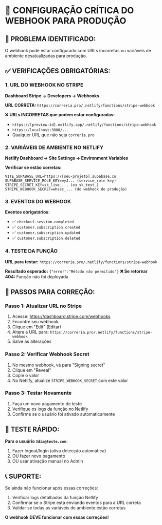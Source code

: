 # 🔧 CONFIGURAÇÃO CRÍTICA DO WEBHOOK PARA PRODUÇÃO

## 🚨 PROBLEMA IDENTIFICADO:
O webhook pode estar configurado com URLs incorretas ou variáveis de ambiente desatualizadas para produção.

## ✅ VERIFICAÇÕES OBRIGATÓRIAS:

### 1. **URL DO WEBHOOK NO STRIPE**
**Dashboard Stripe → Developers → Webhooks**

**URL CORRETA:** `https://correria.pro/.netlify/functions/stripe-webhook`

❌ **URLs INCORRETAS que podem estar configuradas:**
- `https://[preview-id].netlify.app/.netlify/functions/stripe-webhook`
- `https://localhost:3000/...`
- Qualquer URL que não seja `correria.pro`

### 2. **VARIÁVEIS DE AMBIENTE NO NETLIFY**
**Netlify Dashboard → Site Settings → Environment Variables**

**Verificar se estão corretas:**
```
VITE_SUPABASE_URL=https://[seu-projeto].supabase.co
SUPABASE_SERVICE_ROLE_KEY=eyJ... (service_role key)
STRIPE_SECRET_KEY=sk_live_... (ou sk_test_)
STRIPE_WEBHOOK_SECRET=whsec_... (do webhook de produção)
```

### 3. **EVENTOS DO WEBHOOK**
**Eventos obrigatórios:**
- ✅ `checkout.session.completed`
- ✅ `customer.subscription.created`
- ✅ `customer.subscription.updated`
- ✅ `customer.subscription.deleted`

### 4. **TESTE DA FUNÇÃO**
**URL para testar:** `https://correria.pro/.netlify/functions/stripe-webhook`

**Resultado esperado:** `{"error":"Método não permitido"}`
**❌ Se retornar 404:** Função não foi deployada

## 🔧 PASSOS PARA CORREÇÃO:

### **Passo 1: Atualizar URL no Stripe**
1. Acesse: https://dashboard.stripe.com/webhooks
2. Encontre seu webhook
3. Clique em "Edit" (Editar)
4. Altere a URL para: `https://correria.pro/.netlify/functions/stripe-webhook`
5. Salve as alterações

### **Passo 2: Verificar Webhook Secret**
1. No mesmo webhook, vá para "Signing secret"
2. Clique em "Reveal"
3. Copie o valor
4. No Netlify, atualize `STRIPE_WEBHOOK_SECRET` com este valor

### **Passo 3: Testar Novamente**
1. Faça um novo pagamento de teste
2. Verifique os logs da função no Netlify
3. Confirme se o usuário foi ativado automaticamente

## 🎯 TESTE RÁPIDO:

**Para o usuário `3dia@teste.com`:**
1. Fazer logout/login (ativa detecção automática)
2. OU fazer novo pagamento
3. OU usar ativação manual no Admin

## 📞 SUPORTE:

Se ainda não funcionar após essas correções:
1. Verificar logs detalhados da função Netlify
2. Confirmar se o Stripe está enviando eventos para a URL correta
3. Validar se todas as variáveis de ambiente estão corretas

**O webhook DEVE funcionar com essas correções!**